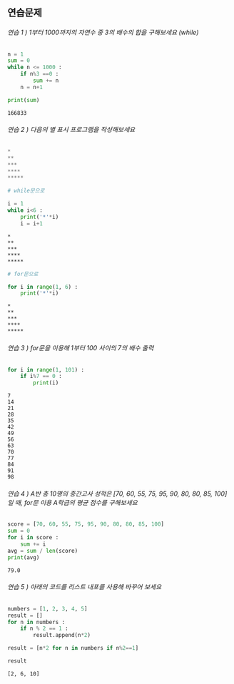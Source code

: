 
## 연습문제

###### 연습 1 ) 1부터 1000까지의 자연수 중 3의 배수의 합을 구해보세요 (while)


```python
n = 1
sum = 0
while n <= 1000 :
    if n%3 ==0 :
        sum += n
    n = n+1
```


```python
print(sum)
```

    166833
    

###### 연습 2 ) 다음의 별 표시 프로그램을 작성해보세요


```python
*
**
***
****
*****
```


```python
# while문으로
```


```python
i = 1
while i<6 :
    print('*'*i)
    i = i+1
```

    *
    **
    ***
    ****
    *****
    


```python
# for문으로
```


```python
for i in range(1, 6) :
    print('*'*i)
```

    *
    **
    ***
    ****
    *****
    

###### 연습 3 ) for문을 이용해 1부터 100 사이의 7의 배수 출력


```python
for i in range(1, 101) :
    if i%7 == 0 :
        print(i)
```

    7
    14
    21
    28
    35
    42
    49
    56
    63
    70
    77
    84
    91
    98
    

###### 연습 4 ) A반 총 10명의 중간고사 성적은 [70, 60, 55, 75, 95, 90, 80, 80, 85, 100]일 때, for문  이용 A학급의 평균 점수를 구해보세요


```python
score = [70, 60, 55, 75, 95, 90, 80, 80, 85, 100]
sum = 0
for i in score :
    sum += i
avg = sum / len(score)
print(avg)
```

    79.0
    

###### 연습 5 ) 아래의 코드를 리스트 내포를 사용해 바꾸어 보세요


```python
numbers = [1, 2, 3, 4, 5]
result = []
for n in numbers : 
    if n % 2 == 1 :
        result.append(n*2)
```


```python
result = [n*2 for n in numbers if n%2==1]
```


```python
result
```




    [2, 6, 10]


